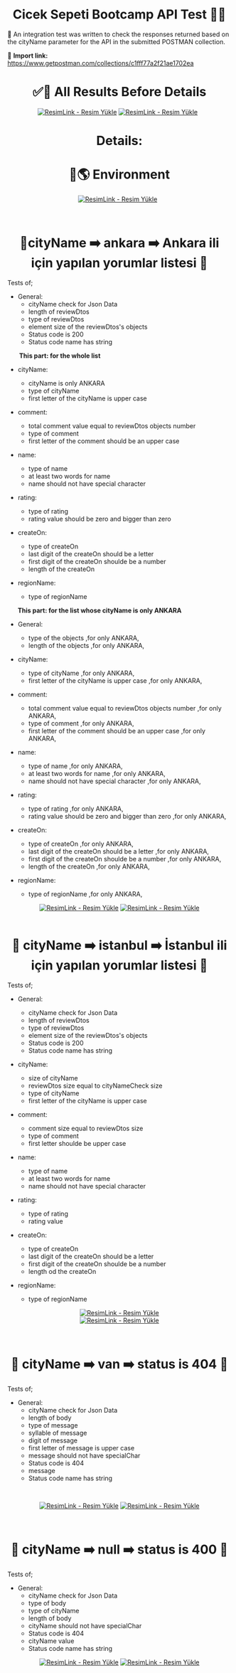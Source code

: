 <div align ="center">  
    
# Cicek Sepeti Bootcamp API Test :palm_tree::hibiscus: 

</div>

:pushpin: An integration test was written to check the responses returned based on the cityName parameter for the API in the submitted POSTMAN collection.
&nbsp;

:pushpin: **Import link:** https://www.getpostman.com/collections/c1fff77a2f21ae1702ea
&nbsp;
<div align ="center">
    
# :white_check_mark::lollipop: All Results Before Details
<a href="https://resimlink.com/YXah" title="ResimLink - Resim Yükle"><img src="https://r.resimlink.com/YXah.jpg" title="ResimLink - Resim Yükle" alt="ResimLink - Resim Yükle"></a>
<a href="https://resimlink.com/lwPa76" title="ResimLink - Resim Yükle"><img src="https://r.resimlink.com/lwPa76.jpg" title="ResimLink - Resim Yükle" alt="ResimLink - Resim Yükle"></a>
&nbsp;
</div>
<div align ="center">
    
# **Details:**
</div>
<div align ="center">
    
# :star2::earth_americas: Environment
<a href="https://resimlink.com/hTNpDq" title="ResimLink - Resim Yükle"><img src="https://r.resimlink.com/hTNpDq.jpg" title="ResimLink - Resim Yükle" alt="ResimLink - Resim Yükle"></a>
 &nbsp;
  
 &nbsp;
 
</div>
<div align ="center">
    
# :star2:**cityName :arrow_right: ankara :arrow_right: Ankara ili için yapılan yorumlar listesi** :dart:
    
</div>

Tests of;
- General:
    - cityName check for Json Data
    - length of reviewDtos
    - type of reviewDtos
    - element size of the reviewDtos's objects
    - Status code is 200
    - Status code name has string
    &nbsp;

 **&nbsp;   &nbsp;  &nbsp;  &nbsp; This part: for the whole list**
- cityName:
    - cityName is only ANKARA
    - type of cityName
    - first letter of the cityName is upper case

- comment:
    - total comment value equal to reviewDtos objects number
    - type of comment
    - first letter of the comment should be an upper case

- name:
    - type of name
    - at least two words for name
    - name should not have special character

- rating:
    - type of rating
    - rating value should be zero and bigger than zero

- createOn:
    - type of createOn
    - last digit of the createOn should be a letter
    - first digit of the createOn shoulde be a number
    - length of the createOn

- regionName:
    - type of regionName
    &nbsp;

**&nbsp;   &nbsp;  &nbsp;  &nbsp;This part: for the list whose cityName is only ANKARA**
- General:
    - type of the objects ,for only ANKARA,
    - length of the objects ,for only ANKARA,

- cityName:
    - type of cityName ,for only ANKARA,
    - first letter of the cityName is upper case ,for only ANKARA,

- comment:
    - total comment value equal to reviewDtos objects number ,for only ANKARA,
    - type of comment ,for only ANKARA,
    - first letter of the comment should be an upper case ,for only ANKARA,

- name:
    - type of name ,for only ANKARA,
    - at least two words for name ,for only ANKARA,
    - name should not have special character ,for only ANKARA,

- rating:
    - type of rating ,for only ANKARA,
    - rating value should be zero and bigger than zero ,for only ANKARA,

- createOn:
    - type of createOn ,for only ANKARA,
    - last digit of the createOn should be a letter ,for only ANKARA,
    - first digit of the createOn shoulde be a number ,for only ANKARA,
    - length of the createOn ,for only ANKARA,

- regionName:
    - type of regionName ,for only ANKARA,
 &nbsp;
 
<div align ="center">
<a href="https://resimlink.com/2knc" title="ResimLink - Resim Yükle"><img src="https://r.resimlink.com/2knc.jpg" title="ResimLink - Resim Yükle" alt="ResimLink - Resim Yükle"></a>
<a href="https://resimlink.com/Qph43N" title="ResimLink - Resim Yükle"><img src="https://r.resimlink.com/Qph43N.jpg" title="ResimLink - Resim Yükle" alt="ResimLink - Resim Yükle"></a>
</div>
&nbsp;

<div align ="center">
    
# :star2: **cityName :arrow_right: istanbul       :arrow_right: İstanbul ili için yapılan yorumlar listesi** :dart:
    
</div>

Tests of;
- General:
    - cityName check for Json Data
    - length of reviewDtos
    - type of reviewDtos
    - element size of the reviewDtos's objects
    - Status code is 200
    - Status code name has string

- cityName:
    - size of cityName
    - reviewDtos size equal to cityNameCheck size
    - type of cityName
    - first letter of the cityName is upper case

- comment:
    - comment size equal to reviewDtos size
    - type of comment
    - first letter shoulde be upper case

- name:
    - type of name
    - at least two words for name
    - name should not have special character

- rating:
    - type of rating
    - rating value

- createOn:
    - type of createOn
    - last digit of the createOn should be a letter
    - first digit of the createOn shoulde be a number
    - length od the createOn

- regionName:
    - type of regionName
&nbsp;
 
<div align ="center">
    
 <a href="https://resimlink.com/iqZv1Q5c" title="ResimLink - Resim Yükle"><img src="https://r.resimlink.com/iqZv1Q5c.jpg" title="ResimLink - Resim Yükle" alt="ResimLink - Resim Yükle"></a>   
 <a href="https://resimlink.com/uIFeYhy" title="ResimLink - Resim Yükle"><img src="https://r.resimlink.com/uIFeYhy.jpg" title="ResimLink - Resim Yükle" alt="ResimLink - Resim Yükle"></a>
</div>
&nbsp;

<div align ="center">
    
# :star2: **cityName :arrow_right: van :arrow_right: status is 404** :dart:
</div>

Tests of;
- General:
    - cityName check for Json Data
    - length of body
    - type of message
    - syllable of message
    - digit of message
    - first letter of message is upper case
    - message should not have specialChar
    - Status code is 404
    - message
    - Status code name has string
    
 &nbsp;
 
<div align ="center">
    
<a href="https://resimlink.com/vufRz3K" title="ResimLink - Resim Yükle"><img src="https://r.resimlink.com/vufRz3K.jpg" title="ResimLink - Resim Yükle" alt="ResimLink - Resim Yükle"></a>
<a href="https://resimlink.com/jTO2ZKX" title="ResimLink - Resim Yükle"><img src="https://r.resimlink.com/jTO2ZKX.jpg" title="ResimLink - Resim Yükle" alt="ResimLink - Resim Yükle"></a>
</div> 

&nbsp;

<div align ="center">
    
# :star2: **cityName :arrow_right: null :arrow_right: status is 400** :dart:
</div>

Tests of;
- General:
    - cityName check for Json Data
    - type of body
    - type of cityName
    - length of body
    - cityName should not have specialChar
    - Status code is 404
    - cityName value
    - Status code name has string
 &nbsp;
<div align ="center">
    
<a href="https://resimlink.com/fkvc4FQI" title="ResimLink - Resim Yükle"><img src="https://r.resimlink.com/fkvc4FQI.jpg" title="ResimLink - Resim Yükle" alt="ResimLink - Resim Yükle"></a>
<a href="https://resimlink.com/OUYTClI" title="ResimLink - Resim Yükle"><img src="https://r.resimlink.com/OUYTClI.jpg" title="ResimLink - Resim Yükle" alt="ResimLink - Resim Yükle"></a>
</div>
&nbsp;

